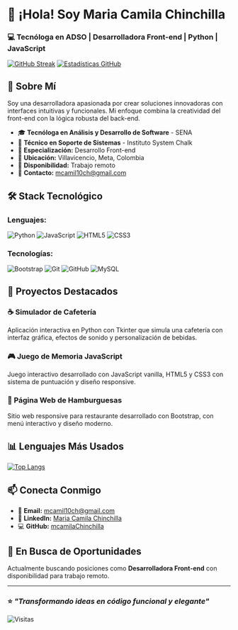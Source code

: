 # 👋 ¡Hola! Soy Maria Camila Chinchilla

### 💻 Tecnóloga en ADSO | Desarrolladora Front-end | Python | JavaScript


[![GitHub Streak](https://github-readme-streak-stats.herokuapp.com?user=mcamilaChinchilla&theme=dracula&hide_border=true)](https://git.io/streak-stats)
[![Estadísticas GitHub](https://github-readme-stats.vercel.app/api?username=mcamilaChinchilla&show_icons=true&theme=radical&hide_border=true)](https://github.com/mcamilaChinchilla)


## 🚀 Sobre Mí

Soy una desarrolladora apasionada por crear soluciones innovadoras con interfaces intuitivas y funcionales. Mi enfoque combina la creatividad del front-end con la lógica robusta del back-end.

- 🎓 **Tecnóloga en Análisis y Desarrollo de Software** - SENA
- 💼 **Técnico en Soporte de Sistemas** - Instituto System Chalk
- 🌟 **Especialización:** Desarrollo Front-end 
- 📍 **Ubicación:** Villavicencio, Meta, Colombia
- 🎯 **Disponibilidad:** Trabajo remoto
- 📧 **Contacto:** mcamil10ch@gmail.com

## 🛠️ Stack Tecnológico

### **Lenguajes:**
![Python](https://img.shields.io/badge/Python-3776AB?style=flat&logo=python&logoColor=white)
![JavaScript](https://img.shields.io/badge/JavaScript-F7DF1E?style=flat&logo=javascript&logoColor=black)
![HTML5](https://img.shields.io/badge/HTML5-E34F26?style=flat&logo=html5&logoColor=white)
![CSS3](https://img.shields.io/badge/CSS3-1572B6?style=flat&logo=css3&logoColor=white)

### **Tecnologías:**
![Bootstrap](https://img.shields.io/badge/Bootstrap-7952B3?style=flat&logo=bootstrap&logoColor=white)
![Git](https://img.shields.io/badge/Git-F05032?style=flat&logo=git&logoColor=white)
![GitHub](https://img.shields.io/badge/GitHub-181717?style=flat&logo=github&logoColor=white)
![MySQL](https://img.shields.io/badge/MySQL-4479A1?style=flat&logo=mysql&logoColor=white)

## 💼 Proyectos Destacados

### ☕ Simulador de Cafetería
Aplicación interactiva en Python con Tkinter que simula una cafetería con interfaz gráfica, efectos de sonido y personalización de bebidas.

### 🎮 Juego de Memoria JavaScript
Juego interactivo desarrollado con JavaScript vanilla, HTML5 y CSS3 con sistema de puntuación y diseño responsive.

### 🍔 Página Web de Hamburguesas
Sitio web responsive para restaurante desarrollado con Bootstrap, con menú interactivo y diseño moderno.

## 📊 Lenguajes Más Usados

[![Top Langs](https://github-readme-stats.vercel.app/api/top-langs/?username=mcamilaChinchilla&layout=compact&theme=radical&hide_border=true)](https://github.com/mcamilaChinchilla)

## 📫 Conecta Conmigo

- 📧 **Email:** [mcamil10ch@gmail.com](mailto:mcamil10ch@gmail.com)
- 💼 **LinkedIn:** [Maria Camila Chinchilla](https://www.linkedin.com/in/maria-camila-chinchilla-8b6a74338)
- 💻 **GitHub:** [mcamilaChinchilla](https://github.com/mcamilaChinchilla)

## 🎯 En Busca de Oportunidades

Actualmente buscando posiciones como **Desarrolladora Front-end** con disponibilidad para trabajo remoto.

---


### ⭐ *"Transformando ideas en código funcional y elegante"*

![Visitas](https://komarev.com/ghpvc/?username=mcamilaChinchilla&color=blueviolet&style=flat)
